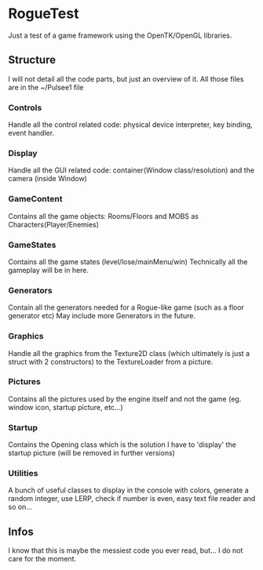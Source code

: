 # RogueTest
Just a test of a game framework using the OpenTK/OpenGL libraries.

## Structure
I will not detail all the code parts, but just an overview of it.
All those files are in the ~/Pulsee1 file

### Controls
Handle all the control related code: physical device interpreter, key binding, event handler.

### Display
Handle all the GUI related code: container(Window class/resolution) and the camera (inside Window)

### GameContent
Contains all the game objects: Rooms/Floors and MOBS as Characters(Player/Enemies)

### GameStates
Contains all the game states (level/lose/mainMenu/win)
Technically all the gameplay will be in here.

### Generators
Contain all the generators needed for a Rogue-like game (such as a floor generator etc)
May include more Generators in the future.

### Graphics
Handle all the graphics from the Texture2D class (which ultimately is just a struct with 2 constructors) to the TextureLoader from a picture.

### Pictures
Contains all the pictures used by the engine itself and not the game (eg. window icon, startup picture, etc...)

### Startup
Contains the Opening class which is the solution I have to 'display' the startup picture (will be removed in further versions)

### Utilities
A bunch of useful classes to display in the console with colors, generate a random integer, use LERP, check if number is even, easy text file reader and so on...

## Infos
I know that this is maybe the messiest code you ever read, but... I do not care for the moment.
